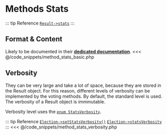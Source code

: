 # Methods Stats
::: tip Reference
[`Result->stats`](/api-reference/Result%20Class/Result--stats)
:::

## Format & Content
Likely to be documented in their [**dedicated documentation**](/gh/VotingMethods).
<<< @/code_snippets/method_stats_basic.php

## Verbosity
They can be very large and take a lot of space, because they are stored in the Result object. For this reason, different levels of verbosity can be implemented by the voting methods. By default, the standard level is used. The verbosity of a Result object is immmutable.

Verbosity level uses the [`enum StatsVerbosity`](/api-reference/Index#condorcetphp-condorcet-algo-statsverbosity-implements-unitenum-backedenum).

::: tip Reference
[`Election->setStatsVerbosity()`](/api-reference/Election%20Class/Election--setStatsVerbosity())
[`Election->statsVerbosity`](/api-reference/Election%20Class/Election--statsVerbosity)
:::
<<< @/code_snippets/method_stats_verbosity.php